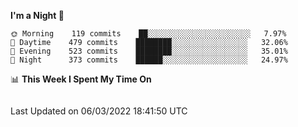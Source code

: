 <!--START_SECTION:waka-->
**I'm a Night 🦉** 

```text
🌞 Morning    119 commits    ██░░░░░░░░░░░░░░░░░░░░░░░   7.97% 
🌆 Daytime    479 commits    ████████░░░░░░░░░░░░░░░░░   32.06% 
🌃 Evening    523 commits    ████████░░░░░░░░░░░░░░░░░   35.01% 
🌙 Night      373 commits    ██████░░░░░░░░░░░░░░░░░░░   24.97%

```


📊 **This Week I Spent My Time On** 

```text
```


 Last Updated on 06/03/2022 18:41:50 UTC
<!--END_SECTION:waka-->
